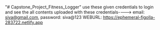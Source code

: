 "# Capstone_Project_Fitness_Logger" 
use these given credentials to login and see the all contents uploaded with these credentials---->
email: siva@gmail.com, password: siva@123 
WEBURL: https://ephemeral-figolla-283722.netlify.app
